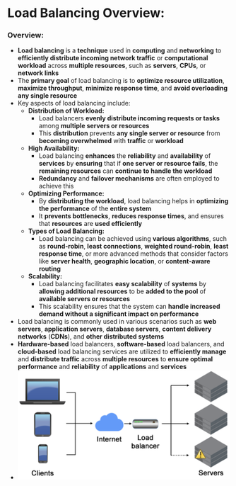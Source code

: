 # Load Balancing Overview:

### Overview:
* **Load balancing** is a **technique** used in **computing** and **networking** to **efficiently distribute incoming 
  network traffic** or **computational workload** across **multiple resources**, such as **servers**, **CPUs**, or 
  **network links**
* The **primary goal** of load balancing is to **optimize resource utilization**, **maximize throughput**, **minimize 
  response time**, and **avoid overloading any single resource**
* Key aspects of load balancing include:
  * **Distribution of Workload:**
    * Load balancers **evenly distribute incoming requests or tasks** among **multiple servers or resources**
    * This **distribution** prevents **any single server or resource** from **becoming overwhelmed** with **traffic** 
      or **workload**
  * **High Availability:**
    * Load balancing **enhances** the **reliability** and **availability** of **services** by **ensuring** that if 
      **one server or resource fails**, the **remaining resources** can **continue to handle the workload**
    * **Redundancy** and **failover mechanisms** are often employed to achieve this
  * **Optimizing Performance:**
    * By **distributing the workload**, load balancing helps in **optimizing the performance** of the **entire system**
    * It **prevents bottlenecks**, **reduces response times**, and ensures that **resources** are **used efficiently**
  * **Types of Load Balancing:**
    * Load balancing can be achieved using **various algorithms**, such as **round-robin**, **least connections**, 
      **weighted round-robin**, **least response time**, or more advanced methods that consider factors like **server 
      health**, **geographic location**, or **content-aware routing**
  * **Scalability:**
    * Load balancing facilitates **easy scalability** of **systems** by **allowing additional resources** to be **added 
      to the pool** of **available servers or resources**
    * This scalability ensures that the system can **handle increased demand without a significant impact on 
      performance**
* Load balancing is commonly used in various scenarios such as **web servers**, **application servers**, **database 
  servers**, **content delivery networks** (**CDNs**), and **other distributed systems**
* **Hardware-based** load balancers, **software-based** load balancers, and **cloud-based** load balancing services are 
  utilized to **efficiently manage** and **distribute traffic** across **multiple resources** to **ensure optimal 
  performance** and **reliability** of **applications** and **services**
* <img src="images/Load_Balancing_Diagram.png" width="500">